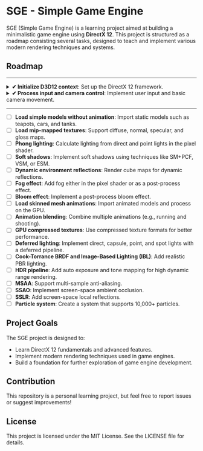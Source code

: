 # SGE - Simple Game Engine  

SGE (Simple Game Engine) is a learning project aimed at building a minimalistic game engine using **DirectX 12**. This project is structured as a roadmap consisting several tasks, designed to teach and implement various modern rendering techniques and systems.  

## Roadmap  
---
<details>
  <summary><strong>✔ Initialize D3D12 context</strong>: Set up the DirectX 12 framework.</summary>
 
  ![First Triangle](https://github.com/ucpp/sge/blob/master/docs/first_triangle.png)

  [Last commit](https://github.com/ucpp/sge/commit/13da25b1de4a97eeb2f3149d05a9619258020e4b)
</details>
<details>
  <summary><strong>✔ Process input and camera control</strong>: Implement user input and basic camera movement.</summary>
 
  ![First Triangle](https://github.com/ucpp/sge/blob/master/docs/camera_and_input.gif)

  [Last commit](https://github.com/ucpp/sge/commit/ba4c22781d8f4f9242fe2f4917e1cb136106b02b)
</details>

---

- [ ] **Load simple models without animation**: Import static models such as teapots, cars, and tanks.  
- [ ] **Load mip-mapped textures**: Support diffuse, normal, specular, and gloss maps.  
- [ ] **Phong lighting**: Calculate lighting from direct and point lights in the pixel shader.  
- [ ] **Soft shadows**: Implement soft shadows using techniques like SM+PCF, VSM, or ESM.  
- [ ] **Dynamic environment reflections**: Render cube maps for dynamic reflections.  
- [ ] **Fog effect**: Add fog either in the pixel shader or as a post-process effect.  
- [ ] **Bloom effect**: Implement a post-process bloom effect.  
- [ ] **Load skinned mesh animations**: Import animated models and process on the GPU.  
- [ ] **Animation blending**: Combine multiple animations (e.g., running and shooting).  
- [ ] **GPU compressed textures**: Use compressed texture formats for better performance.  
- [ ] **Deferred lighting**: Implement direct, capsule, point, and spot lights with a deferred pipeline.  
- [ ] **Cook-Torrance BRDF and Image-Based Lighting (IBL)**: Add realistic PBR lighting.  
- [ ] **HDR pipeline**: Add auto exposure and tone mapping for high dynamic range rendering.  
- [ ] **MSAA**: Support multi-sample anti-aliasing.  
- [ ] **SSAO**: Implement screen-space ambient occlusion.  
- [ ] **SSLR**: Add screen-space local reflections.
- [ ] **Particle system**: Create a system that supports 10,000+ particles.  

## Project Goals  

The SGE project is designed to:  
- Learn DirectX 12 fundamentals and advanced features.  
- Implement modern rendering techniques used in game engines.  
- Build a foundation for further exploration of game engine development.  
 
## Contribution
This repository is a personal learning project, but feel free to report issues or suggest improvements!

## License
This project is licensed under the MIT License. See the LICENSE file for details.
